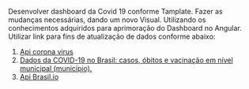 Desenvolver dashboard da Covid 19 conforme Tamplate. Fazer as mudanças necessárias, dando um novo Visual. Utilizando os conhecimentos adquiridos para aprimoração do Dashboard no Angular. Utilizar link para fins de atualização de dados conforme abaixo:
1. [Api corona virus](https://coronavirusbra1.github.io/)
2. [Dados da COVID-19 no Brasil: casos, óbitos e vacinação em nível municipal (município).](https://github.com/wcota/covid19br#readme)
3. [Api Brasil.io](https://brasil.io/covid19/)